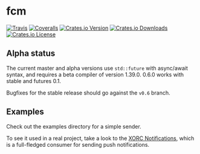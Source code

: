 # fcm
[![Travis](https://img.shields.io/travis/panicbit/fcm-rust.svg?style=flat-square)][travis]
[![Coveralls](https://img.shields.io/coveralls/panicbit/fcm-rust.svg?style=flat-square)][coveralls]
[![Crates.io Version](https://img.shields.io/crates/v/fcm.svg?style=flat-square)][crates.io]
[![Crates.io Downloads](https://img.shields.io/crates/dv/fcm.svg?style=flat-square)][crates.io]
[![Crates.io License](https://img.shields.io/crates/l/fcm.svg?style=flat-square)][crates.io]

[crates.io]: https://crates.io/crates/fcm
[travis]: https://travis-ci.org/panicbit/fcm-rust
[coveralls]: https://coveralls.io/github/panicbit/fcm-rust

## Alpha status

The current master and alpha versions use `std::future` with async/await syntax,
and requires a beta compiler of version 1.39.0. 0.6.0 works with stable and futures 0.1.

Bugfixes for the stable release should go against the `v0.6` branch.

## Examples

Check out the examples directory for a simple sender.

To see it used in a real project, take a look to the [XORC
Notifications](https://github.com/xray-tech/xorc-notifications), which is a
full-fledged consumer for sending push notifications.
